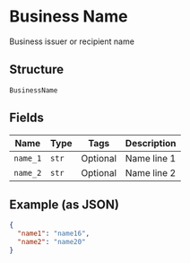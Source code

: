 
# Business Name

Business issuer or recipient name

## Structure

`BusinessName`

## Fields

| Name | Type | Tags | Description |
|  --- | --- | --- | --- |
| `name_1` | `str` | Optional | Name line 1 |
| `name_2` | `str` | Optional | Name line 2 |

## Example (as JSON)

```json
{
  "name1": "name16",
  "name2": "name20"
}
```


